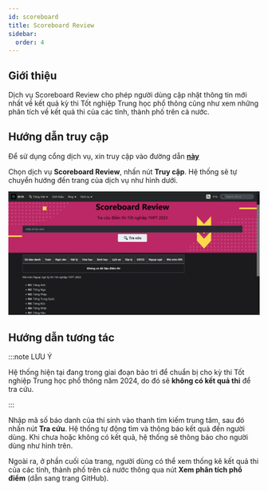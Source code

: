 ```yaml
---
id: scoreboard
title: Scoreboard Review
sidebar:
  order: 4
---
```


## Giới thiệu

Dịch vụ Scoreboard Review cho phép người dùng cập nhật thông tin mới nhất về kết quả kỳ thi Tốt nghiệp Trung học phổ thông cũng như xem những phân tích về kết quả thi của các tỉnh, thành phố trên cả nước.

## Hướng dẫn truy cập

Để sử dụng cổng dịch vụ, xin truy cập vào đường dẫn [**này**](https://portal.builetuananh.name.vn/services)

Chọn dịch vụ **Scoreboard Review**, nhấn nút **Truy cập**. Hệ thống sẽ tự chuyển hướng đến trang của dịch vụ như hình dưới.

![Scoreboard](../../../assets/services/scoreboard.png)

## Hướng dẫn tương tác

:::note LƯU Ý

Hệ thống hiện tại đang trong giai đoạn bảo trì để chuẩn bị cho kỳ thi Tốt nghiệp Trung học phổ thông năm 2024, do đó sẽ **không có kết quả thi** để tra cứu.

:::

Nhập mã số báo danh của thí sinh vào thanh tìm kiếm trung tâm, sau đó nhấn nút **Tra cứu**. Hệ thống tự động tìm và thông báo kết quả đến người dùng. Khi chưa hoặc không có kết quả, hệ thống sẽ thông báo cho người dùng như hình trên.

Ngoài ra, ở phần cuối của trang, người dùng có thể xem thống kê kết quả thi của các tỉnh, thành phố trên cả nước thông qua nút **Xem phân tích phổ điểm** (dẫn sang trang GitHub).
